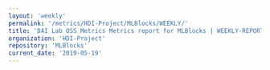 ```yaml
---
layout: 'weekly'
permalink: '/metrics/HDI-Project/MLBlocks/WEEKLY/'
title: 'DAI Lab OSS Metrics Metrics report for MLBlocks | WEEKLY-REPORT-2019-05-19'
organization: 'HDI-Project'
repository: 'MLBlocks'
current_date: '2019-05-19'
---
```

